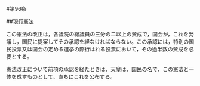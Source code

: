 #第96条

##現行憲法

この憲法の改正は，各議院の総議員の三分の二以上の賛成で，国会が，これを発議し，国民に提案してその承認を経なければならない。この承認には，特別の国民投票又は国会の定める選挙の際行はれる投票において，その過半数の賛成を必要とする。

憲法改正について前項の承認を経たときは、天皇は、国民の名で、この憲法と一体を成すものとして、直ちにこれを公布する。